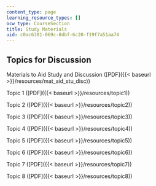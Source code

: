 ```yaml
---
content_type: page
learning_resource_types: []
ocw_type: CourseSection
title: Study Materials
uid: c0ac6301-069c-8dbf-6c20-f19f7a51aa74
---
```


Topics for Discussion
---------------------

Materials to Aid Study and Discussion ([PDF]({{< baseurl >}}/resources/mat_aid_stu_disc))

Topic 1 ([PDF]({{< baseurl >}}/resources/topic1))

Topic 2 ([PDF]({{< baseurl >}}/resources/topic2))

Topic 3 ([PDF]({{< baseurl >}}/resources/topic3))

Topic 4 ([PDF]({{< baseurl >}}/resources/topic4))

Topic 5 ([PDF]({{< baseurl >}}/resources/topic5))

Topic 6 ([PDF]({{< baseurl >}}/resources/topic6))

Topic 7 ([PDF]({{< baseurl >}}/resources/topic7))

Topic 8 ([PDF]({{< baseurl >}}/resources/topic8))